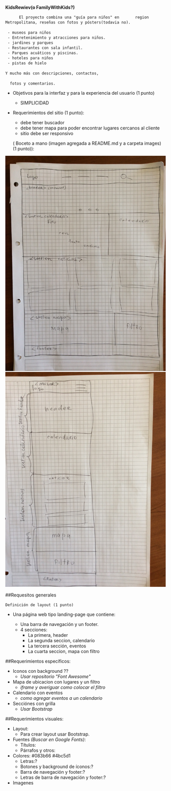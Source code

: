 
  
**KidsRewiev(o FamilyWithKids?)**
   
          El proyecto combina una "guía para niños" en       region Metropolitana, reseñas con fotos y pósters(todavia no).
   
     - museos para niños
     - Entretenimiento y atracciones para niños.
     - jardines y parques
     - Restaurantes con sala infantil.
     - Parques acuáticos y piscinas.
     - hoteles para niños
     - pistas de hielo

    Y mucho más con descripciones, contactos, 
    
      fotos y comentarios.

   
   - Objetivos para la interfaz y para la experiencia del usuario (1 punto)
   
      - SIMPLICIDAD

   
   - Requerimientos del sitio (1 punto):

     
      - debe tener buscador
      - debe tener mapa para poder encontrar lugares cercanos al cliente
      - sitio debe ser responsivo

      
      ( Boceto a mano (imagen agregada a README.md y a carpeta images) (1
punto)):

![sketch desktop](assets/img/sketch_desktop.jpg)
![sketch mobile](assets/img/sketch_mobile.jpg)
   
   
   
   
##Requesitos generales
   
    Definición de layout (1 punto)
- Una página web tipo landing-page que contiene:

  - Una barra de navegación y un footer.
  - 4 secciones:
      - La primera, header
      - La segunda seccion, calendario
      - La tercera sección, eventos
      - La cuarta seccion, mapa con filtro
      
   
   
##Requerimientos específicos:
   - Iconos con background ??
      - *Usar repositorio "Font Awesome"*       
   - Mapa de ubicacion con lugares y un filtro
      - *iframe y averiguar como colocar el filtro*
   - Calendario con eventos
      - *como agregar eventos a un calendario*
   - Secciónes con grilla
      - *Usar Bootstrap*

      
##Requerimientos visuales:
   - Layout:
      - Para crear layout usar Bootstrap.
   - Fuentes *(Buscar en Google Fonts)*:
      - Títulos:
      - Párrafos y otros:
   - Colores:
       #083b66
       #4bc5d1
      - Letras:?
      - Botones y background de íconos:?
      - Barra de navegación y footer:?
      - Letras de barra de navegación y footer:? 
   - Imagenes
